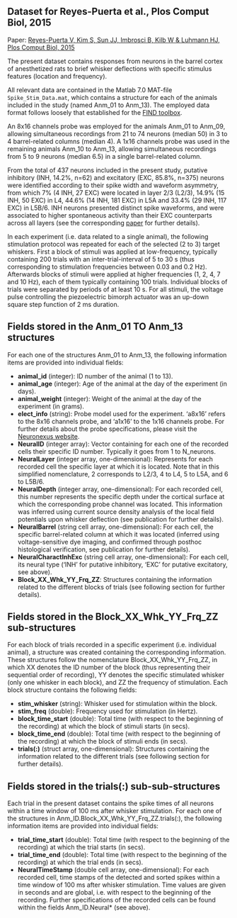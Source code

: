 
##  Dataset for Reyes-Puerta et al., Plos Comput Biol, 2015

Paper: [Reyes-Puerta V, Kim S, Sun JJ, Imbrosci B, Kilb W & Luhmann HJ, Plos Comput Biol, 
2015](https://journals.plos.org/ploscompbiol/article?id=10.1371/journal.pcbi.1004121)

The present dataset contains responses from neurons in the barrel cortex 
of anesthetized rats to brief whisker deflections with specific stimulus 
features (location and frequency). 

All relevant data are contained in the Matlab 7.0 MAT-file `Spike_Stim_Data.mat`, which contains a structure 
for each of the animals included in the study (named Anm_01 to Anm_13). 
The employed data format follows loosely that established for the [FIND 
toolbox](https://www.ncbi.nlm.nih.gov/pubmed/18692360). 

An 8x16 channels probe was employed for the animals Anm_01 to Anm_09, 
allowing simultaneous recordings from 21 to 74 neurons (median 50) in 3 
to 4 barrel-related columns (median 4). A 1x16 channels probe was used 
in the remaining animals Anm_10 to Anm_13, allowing simultaneous 
recordings from 5 to 9 neurons (median 6.5) in a single barrel-related 
column. 

From the total of 437 neurons included in the present study, putative 
inhibitory (INH, 14.2%, n=62) and excitatory (EXC, 85.8%, n=375) neurons 
were identified according to their spike width and waveform asymmetry, 
from which 7% (4 INH, 27 EXC) were located in layer 2/3 (L2/3), 14.9% 
(15 INH, 50 EXC) in L4, 44.6% (14 INH, 181 EXC) in L5A and 33.4% (29 
INH, 117 EXC) in L5B/6. INH neurons presented distinct spike waveforms, 
and were associated to higher spontaneous activity than their EXC 
counterparts across all layers (see the corresponding 
[paper](https://journals.plos.org/ploscompbiol/article?id=10.1371/journal.pcbi.1004121)
for further details). 

In each experiment (i.e. data related to a single animal), the following 
stimulation protocol was repeated for each of the selected (2 to 3) 
target whiskers. First a block of stimuli was applied at low-frequency, 
typically containing 200 trials with an inter-trial-interval of 5 to 30 
s (thus corresponding to stimulation frequencies between 0.03 and 0.2 
Hz). Afterwards blocks of stimuli were applied at higher frequencies (1, 
2, 4, 7 and 10 Hz), each of them typically containing 100 trials. 
Individual blocks of trials were separated by periods of at least 10 s. 
For all stimuli, the voltage pulse controlling the piezoelectric bimorph 
actuator was an up-down square step function of 2 ms duration. 


## Fields stored in the Anm_01 TO Anm_13 structures 

For each one of the structures Anm_01 to Anm_13, the following 
information items are provided into individual fields: 

- **animal_id** (integer): ID number of the animal (1 to 13).
- **animal_age** (integer): Age of the animal at the day of the experiment (in days).
- **animal_weight** (integer): Weight of the animal at the day of the 
experiment (in grams).
- **elect_info** (string): Probe model used for the experiment. ‘a8x16’ 
refers to the 8x16 channels probe, and ‘a1x16’ to the 1x16 channels 
probe. For further details about the probe specifications, please visit 
the [Neuronexus website](http://www.neuronexus.com).
- **NeuralID** (integer array): Vector containing for each one of the 
recorded cells their specific ID number. Typically it goes from 1 to 
N_neurons. 
- **NeuralLayer** (integer array, one-dimensional): Represents for each 
recorded cell the specific layer at which it is located. Note that in 
this simplified nomenclature, 2 corresponds to L2/3, 4 to L4, 5 to L5A, 
and 6 to L5B/6.
- **NeuralDepth** (integer array, one-dimensional): For each recorded cell, 
this number represents the specific depth under the cortical surface at which the 
corresponding probe channel was located. This information was inferred 
using current source density analysis of the local field potentials upon 
whisker deflection (see publication for further details). 
- **NeuralBarrel** (string cell array, one-dimensional): For each cell, the 
specific barrel-related column at which it was located (inferred using 
voltage-sensitive dye imaging, and confirmed through posthoc 
histological verification, see publication for further details). 
- **NeuralCharactInhExc** (string cell array, one-dimensional): For each 
cell, its neural type (‘INH’ for putative inhibitory, ‘EXC’ for 
putative excitatory, see above). 
- **Block_XX_Whk_YY_Frq_ZZ**: Structures containing the information related 
to the different blocks of trials (see following section for further 
details). 


## Fields stored in the Block_XX_Whk_YY_Frq_ZZ sub-structures 

For each block of trials recorded in a specific experiment (i.e. 
individual animal), a structure was created containing the 
corresponding information. These structures follow the nomenclature 
Block_XX_Whk_YY_Frq_ZZ, in which XX denotes the ID number of the block 
(thus representing their sequential order of recording), YY denotes the 
specific stimulated whisker (only one whisker in each block), and ZZ the 
frequency of stimulation. Each block structure contains the following fields: 

- **stim_whisker** (string): Whisker used for stimulation within the block.
- **stim_freq** (double): Frequency used for stimulation (in Hertz).
- **block_time_start** (double): Total time (with respect to the beginning 
of the recording) at which the block of stimuli starts (in secs).
- **block_time_end** (double): Total time (with respect to the beginning 
of the recording) at which the block of stimuli ends (in secs).
- **trials(:)** (struct array, one-dimensional): Structures containing the 
information related to the different trials (see following section for further details). 



## Fields stored in the trials(:) sub-sub-structures 

Each trial in the present dataset contains the spike times of all 
neurons within a time window of 100 ms after whisker stimulation. For 
each one of the structures in Anm_ID.Block_XX_Whk_YY_Frq_ZZ.trials(:), 
the following information items are provided into individual fields: 

- **trial_time_start** (double): Total time (with respect to the beginning 
of the recording) at which the trial starts (in secs).
- **trial_time_end** (double): Total time (with respect to the beginning of 
the recording) at which the trial ends (in secs).
- **NeuralTimeStamp** (double cell array, one-dimensional): For each 
recorded cell, time stamps of the detected and sorted spikes within a 
time window of 100 ms after whisker stimulation. Time values are given 
in seconds and are global, i.e. with respect to the beginning of the 
recording. Further specifications of the recorded cells can be found 
within the fields Anm_ID.Neural* (see above). 

